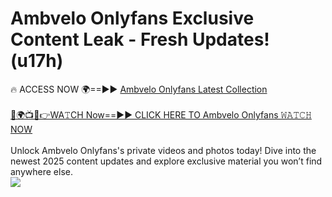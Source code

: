 # Ambvelo Onlyfans Exclusive Content Leak - Fresh Updates! (u17h)

🔥 ACCESS NOW 🌍==►► <a href="https://tinyurl.com/kvy9nzfs" rel="nofollow">Ambvelo Onlyfans Latest Collection</a>
<br><br>
[🔴🌍📺📱👉WA𝚃CH Now==►► CLICK HERE TO Ambvelo Onlyfans 𝚆𝙰𝚃𝙲𝙷 NOW](https://tinyurl.com/kvy9nzfs)
<br><br>
Unlock Ambvelo Onlyfans's private videos and photos today! Dive into the newest 2025 content updates and explore exclusive material you won’t find anywhere else.
<br>
<a href="https://tinyurl.com/kvy9nzfs" rel="nofollow" data-target="animated-image.originalLink"><img src="https://camo.githubusercontent.com/8a4f000d20f83aca3bf7ec5f350d767afa0574a8a352519fd8cfa583a6f93a33/68747470733a2f2f692e696d6775722e636f6d2f644a486b345a712e676966" data-canonical-src="https://i.imgur.com/dJHk4Zq.gif" style="max-width: 100%; display: inline-block;" data-target="animated-image.originalImage"></a>
<br>
